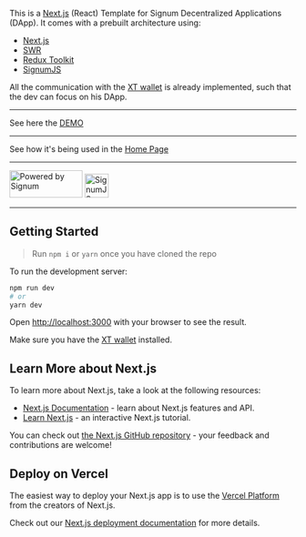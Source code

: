 This is a [Next.js](https://nextjs.org/) (React) Template for Signum Decentralized Applications (DApp).
It comes with a prebuilt architecture using:

- [Next.js](https://nextjs.org/)
- [SWR](https://swr.vercel.app/)
- [Redux Toolkit](https://redux-toolkit.js.org/)
- [SignumJS](https://signum-network.gitbook.io/signumjs/)

All the communication with the [XT wallet](https://github.com/signum-network/signum-xt-wallet)  is already implemented, such that the dev can focus on his DApp.


----------

See here the [DEMO](https://signum-xt-wallet-react-demo.vercel.app/)

----------


See how it's being used in the [Home Page](./features/home/index.tsx)

---------

<span>
<img src="https://user-images.githubusercontent.com/3920663/157106727-35a214b8-07bb-4c75-8c4f-c4aec072683c.svg" width="128" height="48" alt="Powered by Signum" >
<img src="https://user-images.githubusercontent.com/3920663/157106713-c459eb43-1da8-442d-b725-7263a6a8c48f.svg" width="42" height="42" alt="SignumJS Logo" >
</span>

---------

## Getting Started

> Run `npm i` or `yarn` once you have cloned the repo

To run the development server:

```bash
npm run dev
# or
yarn dev
```

Open [http://localhost:3000](http://localhost:3000) with your browser to see the result.

Make sure you have the [XT wallet](https://github.com/signum-network/signum-xt-wallet) installed.


## Learn More about Next.js

To learn more about Next.js, take a look at the following resources:

- [Next.js Documentation](https://nextjs.org/docs) - learn about Next.js features and API.
- [Learn Next.js](https://nextjs.org/learn) - an interactive Next.js tutorial.

You can check out [the Next.js GitHub repository](https://github.com/vercel/next.js/) - your feedback and contributions are welcome!

## Deploy on Vercel

The easiest way to deploy your Next.js app is to use the [Vercel Platform](https://vercel.com/new?utm_medium=default-template&filter=next.js&utm_source=create-next-app&utm_campaign=create-next-app-readme) from the creators of Next.js.

Check out our [Next.js deployment documentation](https://nextjs.org/docs/deployment) for more details.
